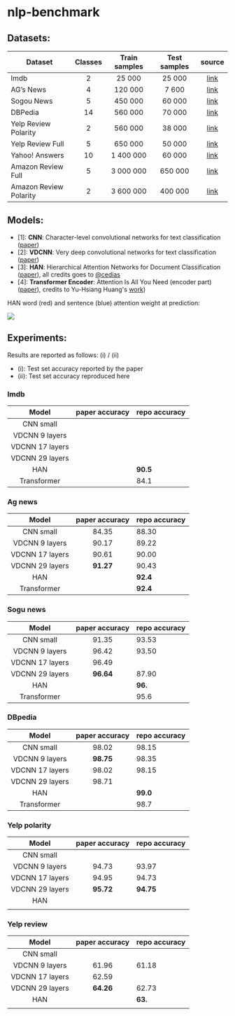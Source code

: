 # nlp-benchmark

## Datasets:
| Dataset                | Classes | Train samples | Test samples | source |
|------------------------|:---------:|:---------------:|:--------------:|:--------:|
| Imdb                   |    2    |    25 000     |     25 000   |[link](https://s3.eu-west-2.amazonaws.com/ardalan.mehrani.datasets/imdb_csv.tar.gz)|
| AG’s News              |    4    |    120 000    |     7 600    |[link](https://drive.google.com/drive/u/0/folders/0Bz8a_Dbh9Qhbfll6bVpmNUtUcFdjYmF2SEpmZUZUcVNiMUw1TWN6RDV3a0JHT3kxLVhVR2M)|
| Sogou News             |    5    |    450 000    |    60 000    |[link](https://drive.google.com/drive/u/0/folders/0Bz8a_Dbh9Qhbfll6bVpmNUtUcFdjYmF2SEpmZUZUcVNiMUw1TWN6RDV3a0JHT3kxLVhVR2M)|
| DBPedia                |    14   |    560 000    |    70 000    |[link](https://drive.google.com/drive/u/0/folders/0Bz8a_Dbh9Qhbfll6bVpmNUtUcFdjYmF2SEpmZUZUcVNiMUw1TWN6RDV3a0JHT3kxLVhVR2M)|
| Yelp Review Polarity   |    2    |    560 000    |    38 000    |[link](https://drive.google.com/drive/u/0/folders/0Bz8a_Dbh9Qhbfll6bVpmNUtUcFdjYmF2SEpmZUZUcVNiMUw1TWN6RDV3a0JHT3kxLVhVR2M)|
| Yelp Review Full       |    5    |    650 000    |    50 000    |[link](https://drive.google.com/drive/u/0/folders/0Bz8a_Dbh9Qhbfll6bVpmNUtUcFdjYmF2SEpmZUZUcVNiMUw1TWN6RDV3a0JHT3kxLVhVR2M)|
| Yahoo! Answers         |    10   |   1 400 000   |    60 000    |[link](https://drive.google.com/drive/u/0/folders/0Bz8a_Dbh9Qhbfll6bVpmNUtUcFdjYmF2SEpmZUZUcVNiMUw1TWN6RDV3a0JHT3kxLVhVR2M)|
| Amazon Review Full     |    5    |   3 000 000   |    650 000   |[link](https://drive.google.com/drive/u/0/folders/0Bz8a_Dbh9Qhbfll6bVpmNUtUcFdjYmF2SEpmZUZUcVNiMUw1TWN6RDV3a0JHT3kxLVhVR2M)|
| Amazon Review Polarity |    2    |   3 600 000   |    400 000   |[link](https://drive.google.com/drive/u/0/folders/0Bz8a_Dbh9Qhbfll6bVpmNUtUcFdjYmF2SEpmZUZUcVNiMUw1TWN6RDV3a0JHT3kxLVhVR2M)|


## Models:
 - [1]: **CNN**: Character-level convolutional networks for text classification ([paper](https://arxiv.org/abs/1509.01626)) 
 - [2]: **VDCNN**: Very deep convolutional networks for text classification ([paper](https://arxiv.org/abs/1606.01781))
 - [3]: **HAN**: Hierarchical Attention Networks for Document Classification ([paper](https://www.cs.cmu.edu/~diyiy/docs/naacl16.pdf)), all credits goes to [@cedias](https://github.com/cedias/Hierarchical-Sentiment)
 - [4]: **Transformer Encoder**: Attention Is All You Need (encoder part) ([paper](https://arxiv.org/abs/1706.03762)), credits to Yu-Hsiang Huang's [work](https://github.com/jadore801120/attention-is-all-you-need-pytorch))

HAN word (red) and sentence (blue) attention weight at prediction:

![](https://media.giphy.com/media/1QgFc8oW7m600Cvv5D/giphy.gif)

## Experiments:
Results are reported as follows:  (i) / (ii)
 - (i): Test set accuracy reported by the paper  
 - (ii): Test set accuracy reproduced here  

### Imdb
| Model           | paper accuracy | repo accuracy  |
|:---------------:| :-------------:| :------------- |
| CNN small       |                |                |
| VDCNN 9 layers  |                |                |
| VDCNN 17 layers |                |                |
| VDCNN 29 layers |                |                |
| HAN             |                |    **90.5**    |
| Transformer     |                |     84.1       |


### Ag news 
| Model           | paper accuracy | repo accuracy  |
|:---------------:| :-------------:| :------------- |
| CNN small       |    84.35       |88.30           |
| VDCNN 9 layers  |    90.17       |  89.22         |
| VDCNN 17 layers |  90.61         |  90.00         |
| VDCNN 29 layers |  **91.27**     |     90.43      |
| HAN             |                |      **92.4**  |
| Transformer     |                |     **92.4**       |



### Sogu news
| Model           | paper accuracy | repo accuracy  |
|:---------------:| :-------------:| :------------- |
| CNN small       |   91.35        |   93.53        |
| VDCNN 9 layers  |    96.42       |   93.50        |
| VDCNN 17 layers |     96.49      |                |
| VDCNN 29 layers |    **96.64**     | 87.90          |
| HAN             |                |   **96.**       |
| Transformer     |                |   95.6       |


### DBpedia
| Model           | paper accuracy | repo accuracy  |
|:---------------:| :-------------:| :------------- |
| CNN small       |98.02           | 98.15          |
| VDCNN 9 layers  | **98.75**      | 98.35          |
| VDCNN 17 layers |98.02           | 98.15          |
| VDCNN 29 layers |98.71           |                |
| HAN             |                |   **99.0**     |
| Transformer     |                |   98.7       |


### Yelp polarity
| Model           | paper accuracy | repo accuracy  |
|:---------------:| :-------------:| :------------- |
| CNN small       |                |                |
| VDCNN 9 layers  |94.73           | 93.97          |
| VDCNN 17 layers |94.95           | 94.73          |
| VDCNN 29 layers |**95.72**       |  **94.75**     |
| HAN             |                |                |
|                 |                |                |


### Yelp review
| Model           | paper accuracy | repo accuracy  |
|:---------------:| :-------------:| :------------- |
| CNN small       |                |                |
| VDCNN 9 layers  |61.96           | 61.18          |
| VDCNN 17 layers |62.59           |                |
| VDCNN 29 layers |**64.26**       |  62.73         |
| HAN             |                |  **63.**       |
|                 |                |                |
